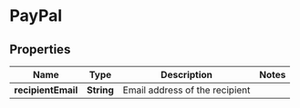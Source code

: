 
# PayPal

## Properties
Name | Type | Description | Notes
------------ | ------------- | ------------- | -------------
**recipientEmail** | **String** | Email address of the recipient | 



